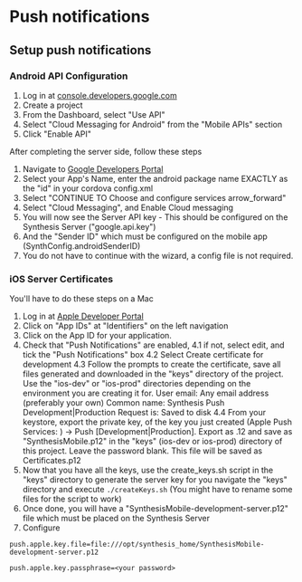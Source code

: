 # Push notifications

## Setup push notifications

### Android API Configuration
1. Log in at [console.developers.google.com](https://console.developers.google.com)
2. Create a project
3. From the Dashboard, select "Use API"
4. Select "Cloud Messaging for Android" from the "Mobile APIs" section
5. Click "Enable API"

After completing the server side, follow these steps
1. Navigate to [Google Developers Portal](https://developers.google.com/mobile/add?platform=android)
2. Select your App's Name, enter the android package name EXACTLY as the "id" in your cordova config.xml
3. Select "CONTINUE TO Choose and configure services arrow_forward"
4. Select "Cloud Messaging", and Enable Cloud messaging
5. You will now see the Server API key - This should be configured on the Synthesis Server ("google.api.key")
6. And the "Sender ID" which must be configured on the mobile app (SynthConfig.androidSenderID)
7. You do not have to continue with the wizard, a config file is not required.

### iOS Server Certificates
You'll have to do these steps on a Mac
1. Log in at [Apple Developer Portal](https://developer.apple.com)
2. Click on "App IDs" at "Identifiers" on the left navigation
3. Click on the App ID for your application.
4. Check that "Push Notifications" are enabled,
4.1 if not, select edit, and tick the "Push Notifications" box
4.2 Select Create certificate for development
4.3 Follow the prompts to create the certificate, save all files generated and downloaded in the "keys" directory of the project. Use the "ios-dev" or "ios-prod" directories depending on the environment you are creating it for.
User email: Any email address (preferably your own)
Common name: Synthesis Push Development|Production
Request is: Saved to disk
4.4 From your keystore, export the private key, of the key you just created (Apple Push Services: <app id>) -> <app name> Push [Development|Production]. Export as .12 and save as "SynthesisMobile.p12" in the "keys" (ios-dev or ios-prod) directory of this project. Leave the password blank. This file will be saved as Certificates.p12
5. Now that you have all the keys, use the create_keys.sh script in the "keys" directory to generate the server key for you
navigate the "keys" directory and execute `./createKeys.sh`
(You might have to rename some files for the script to work)
6. Once done, you will have a "SynthesisMobile-development-server.p12" file which must be placed on the Synthesis Server
7. Configure

`push.apple.key.file=file:///opt/synthesis_home/SynthesisMobile-development-server.p12`

`push.apple.key.passphrase=<your password>`
